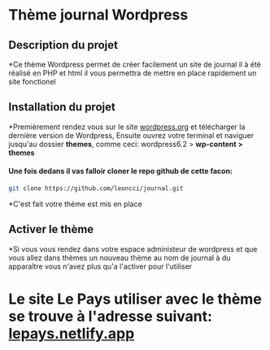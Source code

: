 # Thème journal Wordpress

## Description du projet
*Ce thème Wordpress permet de créer facilement un site de journal il à été réalisé en PHP et html il vous permettra de mettre en place rapidement un site fonctionel

## Installation du projet
*Premièrement rendez vous sur le site [wordpress.org](https://fr.wordpress.org/download/) et télécharger la dernière version de Wordpress,
Ensuite ouvrez votre terminal et naviguer jusqu'au dossier **themes**,
comme ceci: wordpress6.2 > **wp-content > themes**

#### Une fois dedans il vas falloir cloner le repo github de cette facon:

```sh
git clone https://github.com/leoncci/journal.git
```

*C'est fait votre thème est mis en place

## Activer le thème
*Si vous vous rendez dans votre espace administeur de wordpress et que vous allez dans thèmes un nouveau thème au nom de journal à du apparaître vous n'avez plus qu'a l'activer pour l'utiliser

# Le site Le Pays utiliser avec le thème se trouve à l'adresse suivant: [lepays.netlify.app](https://lepays.netlify.app/)